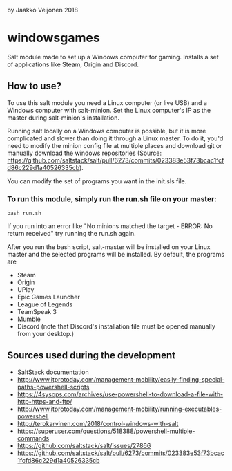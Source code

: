 by Jaakko Veijonen 2018

# windowsgames

Salt module made to set up a Windows computer for gaming. Installs a set of applications like Steam, Origin and Discord.

## How to use?

To use this salt module you need a Linux computer (or live USB) and a Windows computer with salt-minion. Set the Linux computer's IP as the master during salt-minion's installation.

Running salt locally on a Windows computer is possible, but it is more complicated and slower than doing it through a Linux master. To do it, you'd need to modify the minion config file at multiple places and download git or manually download the windows repositories (Source: https://github.com/saltstack/salt/pull/6273/commits/023383e53f73bcac1fcfd86c229d1a40526335cb).

You can modify the set of programs you want in the init.sls file.

### To run this module, simply run the run.sh file on your master:

	bash run.sh

If you run into an error like "No minions matched the target - ERROR: No return received" try running the run.sh again.

After you run the bash script, salt-master will be installed on your Linux master and the selected programs will be installed. By default, the programs are
- Steam
- Origin
- UPlay
- Epic Games Launcher
- League of Legends
- TeamSpeak 3
- Mumble
- Discord (note that Discord's installation file must be opened manually from your desktop.)

## Sources used during the development

- SaltStack documentation
- http://www.itprotoday.com/management-mobility/easily-finding-special-paths-powershell-scripts
- https://4sysops.com/archives/use-powershell-to-download-a-file-with-http-https-and-ftp/
- http://www.itprotoday.com/management-mobility/running-executables-powershell
- http://terokarvinen.com/2018/control-windows-with-salt
- https://superuser.com/questions/518388/powershell-multiple-commands
- https://github.com/saltstack/salt/issues/27866
- https://github.com/saltstack/salt/pull/6273/commits/023383e53f73bcac1fcfd86c229d1a40526335cb
